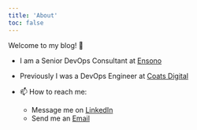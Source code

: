 ```yaml
---
title: 'About'
toc: false
---
```


Welcome to my blog! 👋

* I am a Senior DevOps Consultant at [Ensono](https://www.ensono.com/gb/)
* Previously I was a DevOps Engineer at [Coats Digital](https://www.coatsdigital.com/en/)

* 📫 How to reach me:
  * Message me on [LinkedIn](https://www.linkedin.com/in/thepaulmacca/)
  * Send me an [Email](mailto:me@thepaulmacca.com)
